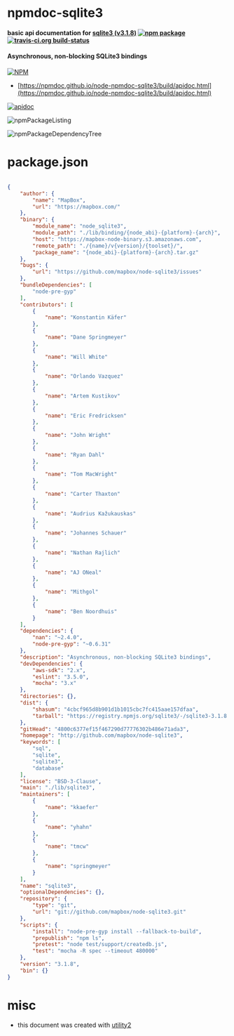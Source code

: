 # npmdoc-sqlite3

#### basic api documentation for  [sqlite3 (v3.1.8)](http://github.com/mapbox/node-sqlite3)  [![npm package](https://img.shields.io/npm/v/npmdoc-sqlite3.svg?style=flat-square)](https://www.npmjs.org/package/npmdoc-sqlite3) [![travis-ci.org build-status](https://api.travis-ci.org/npmdoc/node-npmdoc-sqlite3.svg)](https://travis-ci.org/npmdoc/node-npmdoc-sqlite3)

#### Asynchronous, non-blocking SQLite3 bindings

[![NPM](https://nodei.co/npm/sqlite3.png?downloads=true&downloadRank=true&stars=true)](https://www.npmjs.com/package/sqlite3)

- [https://npmdoc.github.io/node-npmdoc-sqlite3/build/apidoc.html](https://npmdoc.github.io/node-npmdoc-sqlite3/build/apidoc.html)

[![apidoc](https://npmdoc.github.io/node-npmdoc-sqlite3/build/screenCapture.buildCi.browser.%252Ftmp%252Fbuild%252Fapidoc.html.png)](https://npmdoc.github.io/node-npmdoc-sqlite3/build/apidoc.html)

![npmPackageListing](https://npmdoc.github.io/node-npmdoc-sqlite3/build/screenCapture.npmPackageListing.svg)

![npmPackageDependencyTree](https://npmdoc.github.io/node-npmdoc-sqlite3/build/screenCapture.npmPackageDependencyTree.svg)



# package.json

```json

{
    "author": {
        "name": "MapBox",
        "url": "https://mapbox.com/"
    },
    "binary": {
        "module_name": "node_sqlite3",
        "module_path": "./lib/binding/{node_abi}-{platform}-{arch}",
        "host": "https://mapbox-node-binary.s3.amazonaws.com",
        "remote_path": "./{name}/v{version}/{toolset}/",
        "package_name": "{node_abi}-{platform}-{arch}.tar.gz"
    },
    "bugs": {
        "url": "https://github.com/mapbox/node-sqlite3/issues"
    },
    "bundleDependencies": [
        "node-pre-gyp"
    ],
    "contributors": [
        {
            "name": "Konstantin Käfer"
        },
        {
            "name": "Dane Springmeyer"
        },
        {
            "name": "Will White"
        },
        {
            "name": "Orlando Vazquez"
        },
        {
            "name": "Artem Kustikov"
        },
        {
            "name": "Eric Fredricksen"
        },
        {
            "name": "John Wright"
        },
        {
            "name": "Ryan Dahl"
        },
        {
            "name": "Tom MacWright"
        },
        {
            "name": "Carter Thaxton"
        },
        {
            "name": "Audrius Kažukauskas"
        },
        {
            "name": "Johannes Schauer"
        },
        {
            "name": "Nathan Rajlich"
        },
        {
            "name": "AJ ONeal"
        },
        {
            "name": "Mithgol"
        },
        {
            "name": "Ben Noordhuis"
        }
    ],
    "dependencies": {
        "nan": "~2.4.0",
        "node-pre-gyp": "~0.6.31"
    },
    "description": "Asynchronous, non-blocking SQLite3 bindings",
    "devDependencies": {
        "aws-sdk": "2.x",
        "eslint": "3.5.0",
        "mocha": "3.x"
    },
    "directories": {},
    "dist": {
        "shasum": "4cbcf965d8b901d1b1015cbc7fc415aae157dfaa",
        "tarball": "https://registry.npmjs.org/sqlite3/-/sqlite3-3.1.8.tgz"
    },
    "gitHead": "4800c6377ef15f467290d77776302b486e71ada3",
    "homepage": "http://github.com/mapbox/node-sqlite3",
    "keywords": [
        "sql",
        "sqlite",
        "sqlite3",
        "database"
    ],
    "license": "BSD-3-Clause",
    "main": "./lib/sqlite3",
    "maintainers": [
        {
            "name": "kkaefer"
        },
        {
            "name": "yhahn"
        },
        {
            "name": "tmcw"
        },
        {
            "name": "springmeyer"
        }
    ],
    "name": "sqlite3",
    "optionalDependencies": {},
    "repository": {
        "type": "git",
        "url": "git://github.com/mapbox/node-sqlite3.git"
    },
    "scripts": {
        "install": "node-pre-gyp install --fallback-to-build",
        "prepublish": "npm ls",
        "pretest": "node test/support/createdb.js",
        "test": "mocha -R spec --timeout 480000"
    },
    "version": "3.1.8",
    "bin": {}
}
```



# misc
- this document was created with [utility2](https://github.com/kaizhu256/node-utility2)
